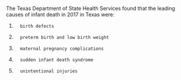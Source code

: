The Texas Department of State Health Services found that the leading causes of infant death in 2017 in Texas were:

1.       birth defects
2.       preterm birth and low birth weight
3.       maternal pregnancy complications
4.       sudden infant death syndrome
5.       unintentional injuries
